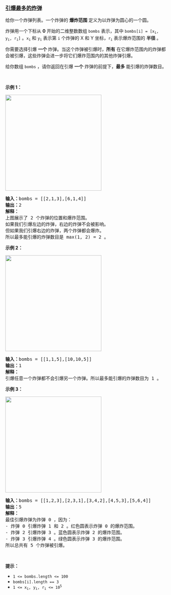 ### [引爆最多的炸弹](https://leetcode-cn.com/problems/detonate-the-maximum-bombs)

<p>给你一个炸弹列表。一个炸弹的 <strong>爆炸范围</strong>&nbsp;定义为以炸弹为圆心的一个圆。</p>

<p>炸弹用一个下标从 <strong>0</strong>&nbsp;开始的二维整数数组&nbsp;<code>bombs</code>&nbsp;表示，其中&nbsp;<code>bombs[i] = [x<sub>i</sub>, y<sub>i</sub>, r<sub>i</sub>]</code>&nbsp;。<code>x<sub>i</sub></code> 和&nbsp;<code>y<sub>i</sub></code>&nbsp;表示第 <code>i</code>&nbsp;个炸弹的 X 和 Y 坐标，<code>r<sub>i</sub></code>&nbsp;表示爆炸范围的 <strong>半径</strong>&nbsp;。</p>

<p>你需要选择引爆 <strong>一个&nbsp;</strong>炸弹。当这个炸弹被引爆时，<strong>所有</strong> 在它爆炸范围内的炸弹都会被引爆，这些炸弹会进一步将它们爆炸范围内的其他炸弹引爆。</p>

<p>给你数组&nbsp;<code>bombs</code>&nbsp;，请你返回在引爆&nbsp;<strong>一个</strong>&nbsp;炸弹的前提下，<strong>最多</strong>&nbsp;能引爆的炸弹数目。</p>

<p>&nbsp;</p>

<p><strong>示例 1：</strong></p>

<p><img alt="" src="https://assets.leetcode.com/uploads/2021/11/06/desmos-eg-3.png" style="width: 300px; height: 300px;"></p>

<pre><b>输入：</b>bombs = [[2,1,3],[6,1,4]]
<b>输出：</b>2
<strong>解释：</strong>
上图展示了 2 个炸弹的位置和爆炸范围。
如果我们引爆左边的炸弹，右边的炸弹不会被影响。
但如果我们引爆右边的炸弹，两个炸弹都会爆炸。
所以最多能引爆的炸弹数目是 max(1, 2) = 2 。
</pre>

<p><strong>示例 2：</strong></p>

<p><img alt="" src="https://assets.leetcode.com/uploads/2021/11/06/desmos-eg-2.png" style="width: 300px; height: 300px;"></p>

<pre><b>输入：</b>bombs = [[1,1,5],[10,10,5]]
<b>输出：</b>1
<strong>解释：
</strong>引爆任意一个炸弹都不会引爆另一个炸弹。所以最多能引爆的炸弹数目为 1 。
</pre>

<p><strong>示例 3：</strong></p>

<p><img alt="" src="https://assets.leetcode.com/uploads/2021/11/07/desmos-eg1.png" style="width: 300px; height: 300px;"></p>

<pre><b>输入：</b>bombs = [[1,2,3],[2,3,1],[3,4,2],[4,5,3],[5,6,4]]
<b>输出：</b>5
<strong>解释：</strong>
最佳引爆炸弹为炸弹 0 ，因为：
- 炸弹 0 引爆炸弹 1 和 2 。红色圆表示炸弹 0 的爆炸范围。
- 炸弹 2 引爆炸弹 3 。蓝色圆表示炸弹 2 的爆炸范围。
- 炸弹 3 引爆炸弹 4 。绿色圆表示炸弹 3 的爆炸范围。
所以总共有 5 个炸弹被引爆。
</pre>

<p>&nbsp;</p>

<p><strong>提示：</strong></p>

<ul>
	<li><code>1 &lt;= bombs.length&nbsp;&lt;= 100</code></li>
	<li><code>bombs[i].length == 3</code></li>
	<li><code>1 &lt;= x<sub>i</sub>, y<sub>i</sub>, r<sub>i</sub> &lt;= 10<sup>5</sup></code></li>
</ul>
